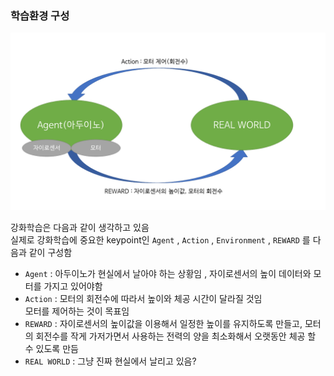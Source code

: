 ### 학습환경 구성

![alt text](드라마강화학습_셋팅.png)

강화학습은 다음과 같이 생각하고 있음  
실제로 강화학습에 중요한 keypoint인 `Agent` , `Action` , `Environment` , `REWARD` 를 다음과 같이 구성함
* `Agent` : 아두이노가 현실에서 날아야 하는 상황임 , 자이로센서의 높이 데이터와 모터를 가지고 있어야함  
* `Action` : 모터의 회전수에 따라서 높이와 체공 시간이 달라질 것임  
모터를 제어하는 것이 목표임
* `REWARD` : 자이로센서의 높이값을 이용해서 일정한 높이를 유지하도록 만들고, 모터의 회전수를 작게 가저가면서 사용하는 전력의 양을 최소화해서 오랫동안 체공 할 수 있도록 만듬
* `REAL WORLD` : 그냥 진짜 현실에서 날리고 있음?



